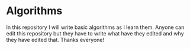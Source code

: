 # Algorithms
In this repository I will write basic algorithms as I learn them.
Anyone can edit this repository but they have to write what have they edited and why they have edited that. Thanks everyone!
